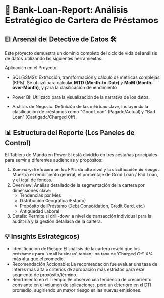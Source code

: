 # 🏦 Bank-Loan-Report: Análisis Estratégico de Cartera de Préstamos

## El Arsenal del Detective de Datos 🛠️

Este proyecto demuestra un dominio completo del ciclo de vida del análisis de datos, utilizando las siguientes herramientas:

Aplicación en el Proyecto
  * SQL(SSMS): Extracción, transformación y cálculo de métricas complejas (KPIs). Se utilizó para calcular **MTD (Month-to-Date)** y **MoM (Month-over-Month)**, y para la clasificación de rendimiento.

  * Power BI: Utilizado para la visualización de la narrativa de los datos.

  * Análisis de Negocio: Definición de las métricas clave, incluyendo la clasificación de préstamos como "Good Loan" (Pagado/Actual) y "Bad Loan" (Castigado/Charged Off).

## 📊 Estructura del Reporte (Los Paneles de Control)

El Tablero de Mando en Power BI está dividido en tres pestañas principales para servir a diferentes audiencias y propósitos:

1.  Summary: Enfocado en los KPIs de alto nivel y la clasificación de riesgo. Muestra el rendimiento general, el porcentaje de Good Loan / Bad Loan, y el total de fondos.
2.  Overview: Análisis detallado de la segmentación de la cartera por dimensiones clave:
    * Tendencias por Mes
    * Distribución Geográfica (Estado)
    * Propósito del Préstamo (Debt Consolidation, Credit Card, etc.)
    * Antigüedad Laboral
3.  Details: Permite el drill-down a nivel de transacción individual para la auditoría y la gestión detallada de la cartera.

## 💡 Insights Estratégicos)

* Identificación de Riesgo: El análisis de la cartera reveló que los préstamos para 'small business' tenían una tasa de 'Charged Off' X% más alta que el promedio.
* Recomendación Accionable: La recomendación fue evaluar una tasa de interés más alta o criterios de aprobación más estrictos para este segmento de propósito/término.
* Rendimiento en el Tiempo: Se observó una tendencia de crecimiento constante en el volumen de aplicaciones, pero un deterioro en el DTI promedio, sugiriendo un mayor riesgo en las nuevas emisiones.
